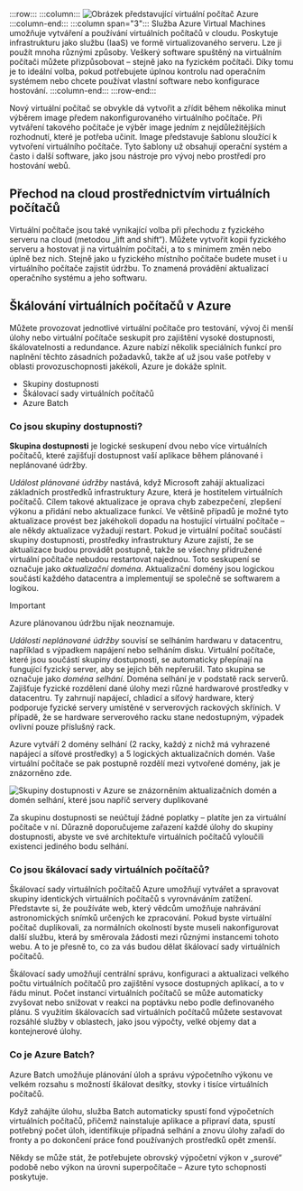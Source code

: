 :::row:::
  :::column:::
    ![Obrázek představující virtuální počítač Azure](../media/3-azure-vms.png)
  :::column-end:::
  :::column span="3":::
Služba Azure Virtual Machines umožňuje vytváření a používání virtuálních počítačů v cloudu. Poskytuje infrastrukturu jako službu (IaaS) ve formě virtualizovaného serveru. Lze ji použít mnoha různými způsoby. Veškerý software spuštěný na virtuálním počítači můžete přizpůsobovat – stejně jako na fyzickém počítači. Díky tomu je to ideální volba, pokud potřebujete úplnou kontrolu nad operačním systémem nebo chcete používat vlastní software nebo konfigurace hostování.
  :::column-end:::
:::row-end:::

Nový virtuální počítač se obvykle dá vytvořit a zřídit během několika minut výběrem image předem nakonfigurovaného virtuálního počítače. Při vytváření takového počítače je výběr image jedním z nejdůležitějších rozhodnutí, které je potřeba učinit. Image představuje šablonu sloužící k vytvoření virtuálního počítače. Tyto šablony už obsahují operační systém a často i další software, jako jsou nástroje pro vývoj nebo prostředí pro hostování webů.

## <a name="moving-to-the-cloud-with-vms"></a>Přechod na cloud prostřednictvím virtuálních počítačů

Virtuální počítače jsou také vynikající volba při přechodu z fyzického serveru na cloud (metodou „lift and shift“). Můžete vytvořit kopii fyzického serveru a hostovat ji na virtuálním počítači, a to s minimem změn nebo úplně bez nich. Stejně jako u fyzického místního počítače budete muset i u virtuálního počítače zajistit údržbu. To znamená provádění aktualizací operačního systému a jeho softwaru. 

## <a name="scaling-vms-in-azure"></a>Škálování virtuálních počítačů v Azure

Můžete provozovat jednotlivé virtuální počítače pro testování, vývoj či menší úlohy nebo virtuální počítače seskupit pro zajištění vysoké dostupnosti, škálovatelnosti a redundance. Azure nabízí několik speciálních funkcí pro naplnění těchto zásadních požadavků, takže ať už jsou vaše potřeby v oblasti provozuschopnosti jakékoli, Azure je dokáže splnit.

- Skupiny dostupnosti
- Škálovací sady virtuálních počítačů
- Azure Batch

### <a name="what-are-availability-sets"></a>Co jsou skupiny dostupnosti?

**Skupina dostupnosti** je logické seskupení dvou nebo více virtuálních počítačů, které zajišťují dostupnost vaší aplikace během plánované i neplánované údržby.

_Událost plánované údržby_ nastává, když Microsoft zahájí aktualizaci základních prostředků infrastruktury Azure, která je hostitelem virtuálních počítačů. Cílem takové aktualizace je oprava chyb zabezpečení, zlepšení výkonu a přidání nebo aktualizace funkcí. Ve většině případů je možné tyto aktualizace provést bez jakéhokoli dopadu na hostující virtuální počítače – ale někdy aktualizace vyžadují restart. Pokud je virtuální počítač součástí skupiny dostupnosti, prostředky infrastruktury Azure zajistí, že se aktualizace budou provádět postupně, takže se všechny přidružené virtuální počítače nebudou restartovat najednou. Toto seskupení se označuje jako _aktualizační doména_. Aktualizační domény jsou logickou součástí každého datacentra a implementují se společně se softwarem a logikou.

> [!IMPORTANT]
> Azure plánovanou údržbu nijak neoznamuje.

_Události neplánované údržby_ souvisí se selháním hardwaru v datacentru, například s výpadkem napájení nebo selháním disku. Virtuální počítače, které jsou součástí skupiny dostupnosti, se automaticky přepínají na fungující fyzický server, aby se jejich běh nepřerušil. Tato skupina se označuje jako _doména selhání_. Doména selhání je v podstatě rack serverů. Zajišťuje fyzické rozdělení dané úlohy mezi různé hardwarové prostředky v datacentru. Ty zahrnují napájecí, chladicí a síťový hardware, který podporuje fyzické servery umístěné v serverových rackových skříních. V případě, že se hardware serverového racku stane nedostupným, výpadek ovlivní pouze příslušný rack.

Azure vytváří 2 domény selhání (2 racky, každý z nichž má vyhrazené napájecí a síťové prostředky) a 5 logických aktualizačních domén. Vaše virtuální počítače se pak postupně rozdělí mezi vytvořené domény, jak je znázorněno zde.

![Skupiny dostupnosti v Azure se znázorněním aktualizačních domén a domén selhání, které jsou napříč servery duplikované](../media/3-availability-sets.png)

Za skupinu dostupnosti se neúčtují žádné poplatky – platíte jen za virtuální počítače v ní. Důrazně doporučujeme zařazení každé úlohy do skupiny dostupnosti, abyste ve své architektuře virtuálních počítačů vyloučili existenci jediného bodu selhání.

### <a name="what-are-virtual-machine-scale-sets"></a>Co jsou škálovací sady virtuálních počítačů?

Škálovací sady virtuálních počítačů Azure umožňují vytvářet a spravovat skupiny identických virtuálních počítačů s vyrovnáváním zatížení. Představte si, že používáte web, který vědcům umožňuje nahrávání astronomických snímků určených ke zpracování. Pokud byste virtuální počítač duplikovali, za normálních okolností byste museli nakonfigurovat další službu, která by směrovala žádosti mezi různými instancemi tohoto webu. A to je přesně to, co za vás budou dělat škálovací sady virtuálních počítačů.

Škálovací sady umožňují centrální správu, konfiguraci a aktualizaci velkého počtu virtuálních počítačů pro zajištění vysoce dostupných aplikací, a to v řádu minut. Počet instancí virtuálních počítačů se může automaticky zvyšovat nebo snižovat v reakci na poptávku nebo podle definovaného plánu. S využitím škálovacích sad virtuálních počítačů můžete sestavovat rozsáhlé služby v oblastech, jako jsou výpočty, velké objemy dat a kontejnerové úlohy.

### <a name="what-is-azure-batch"></a>Co je Azure Batch?

Azure Batch umožňuje plánování úloh a správu výpočetního výkonu ve velkém rozsahu s možností škálovat desítky, stovky i tisíce virtuálních počítačů. 

Když zahájíte úlohu, služba Batch automaticky spustí fond výpočetních virtuálních počítačů, přičemž nainstaluje aplikace a připraví data, spustí potřebný počet úloh, identifikuje případná selhání a znovu úlohy zařadí do fronty a po dokončení práce fond používaných prostředků opět zmenší. 

Někdy se může stát, že potřebujete obrovský výpočetní výkon v „surové“ podobě nebo výkon na úrovni superpočítače – Azure tyto schopnosti poskytuje.
